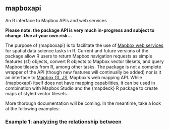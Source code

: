 ## mapboxapi

An R interface to Mapbox APIs and web services

__Please note: the package API is very much in-progress and subject to change. Use at your own risk...__

The purpose of {mapboxapi} is to facilitate the use of [Mapbox web services](https://docs.mapbox.com/api/) for spatial data science tasks in R.  Current and future versions of the package allow R users to return Mapbox navigation requests as simple features (sf) objects, convert R objects to Mapbox vector tilesets, and query Mapbox tilesets from R, among other tasks.  The package is not a complete wrapper of the API (though new features will continually be added) nor is it an interface to [Mapbox GL JS](https://docs.mapbox.com/mapbox-gl-js/api/), Mapbox's web mapping API.  While {mapboxapi} itself does not have mapping capabilities, it can be used in combination with Mapbox Studio and the {mapdeck} R package to create maps of styled vector tilesets.  

More thorough documentation will be coming.  In the meantime, take a look at the following examples:

### Example 1: analyzing the relationship between 
